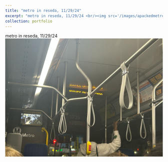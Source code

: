 ```yaml
---
title: "metro in reseda, 11/29/24"
excerpt: "metro in reseda, 11/29/24 <br/><img src='/images/apackedmetrobus.jpeg'>"
collection: portfolio
---
```


metro in reseda, 11/29/24 <br/><img src='/images/apackedmetrobus.jpeg'>

